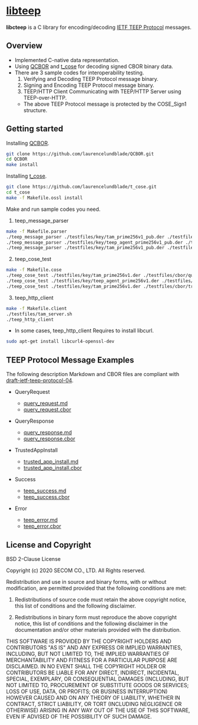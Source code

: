 # [libteep](https://github.com/yuichitk/libteep/)
**libcteep** is a C library for encoding/decoding [IETF TEEP Protocol](https://tools.ietf.org/html/draft-ietf-teep-protocol) messages.

## Overview
 - Implemented C-native data representation.
 - Using [QCBOR](https://github.com/laurencelundblade/QCBOR) and [t_cose](https://github.com/laurencelundblade/t_cose) for decoding signed CBOR binary data.
 - There are 3 sample codes for interoperability testing.
   1. Verifying and Decoding TEEP Protocol message binary.
   2. Signing and Encoding TEEP Protocol message binary.
   3. TEEP/HTTP Client Communicating with TEEP/HTTP Server using TEEP-over-HTTP.
   - The above TEEP Protocol message is protected by the COSE_Sign1 structure.

## Getting started
Installing [QCBOR](https://github.com/laurencelundblade/QCBOR).
```bash
git clone https://github.com/laurencelundblade/QCBOR.git
cd QCBOR
make install
```

Installing [t_cose](https://github.com/laurencelundblade/t_cose).
```bash
git clone https://github.com/laurencelundblade/t_cose.git
cd t_cose
make -f Makefile.ossl install
```

Make and run sample codes you need.

1. teep_message_parser
```bash
make -f Makefile.parser
./teep_message_parser ./testfiles/key/tam_prime256v1_pub.der ./testfiles/cose/query_request_cose.cbor
./teep_message_parser ./testfiles/key/teep_agent_prime256v1_pub.der ./testfiles/cose/query_response_cose.cbor
./teep_message_parser ./testfiles/key/tam_prime256v1_pub.der ./testfiles/cose/trusted_app_install_with_manifest_cose.cbor
```

2. teep_cose_test
```bash
make -f Makefile.cose
./teep_cose_test ./testfiles/key/tam_prime256v1.der ./testfiles/cbor/query_request.cbor
./teep_cose_test ./testfiles/key/teep_agent_prime256v1.der ./testfiles/cbor/query_response.cbor
./teep_cose_test ./testfiles/key/tam_prime256v1.der ./testfiles/cbor/trusted_app_install_with_manifest.cbor
```

3. teep_http_client
```bash
make -f Makefile.client
./testfiles/tam_server.sh
./teep_http_client
```

* In some cases, teep_http_client Requires to install libcurl.
```bash
sudo apt-get install libcurl4-openssl-dev
```

## TEEP Protocol Message Examples
The following description Markdown and CBOR files are compliant with [draft-ietf-teep-protocol-04](https://tools.ietf.org/html/draft-ietf-teep-protocol-04).
- QueryRequest
  - [query_request.md](https://github.com/yuichitk/libteep/blob/master/testfiles/query_request.md)
  - [query_request.cbor](https://github.com/yuichitk/libteep/blob/master/testfiles/query_request.cbor)

- QueryResponse
  - [query_response.md](https://github.com/yuichitk/libteep/blob/master/testfiles/query_response.md)
  - [query_response.cbor](https://github.com/yuichitk/libteep/blob/master/testfiles/query_response.cbor)

- TrustedAppInstall
  - [trusted_app_install.md](https://github.com/yuichitk/libteep/blob/master/testfiles/trusted_app_install.md)
  - [trusted_app_install.cbor](https://github.com/yuichitk/libteep/blob/master/testfiles/trusted_app_install.cbor)

- Success
  - [teep_success.md](https://github.com/yuichitk/libteep/blob/master/testfiles/teep_success.md)
  - [teep_success.cbor](https://github.com/yuichitk/libteep/blob/master/testfiles/teep_success.cbor)

- Error
  - [teep_error.md](https://github.com/yuichitk/libteep/blob/master/testfiles/teep_error.md)
  - [teep_error.cbor](https://github.com/yuichitk/libteep/blob/master/testfiles/teep_error.cbor)

## License and Copyright
BSD 2-Clause License

Copyright (c) 2020 SECOM CO., LTD. All Rights reserved.

Redistribution and use in source and binary forms, with or without
modification, are permitted provided that the following conditions are met:

1. Redistributions of source code must retain the above copyright notice, this
   list of conditions and the following disclaimer.

2. Redistributions in binary form must reproduce the above copyright notice,
   this list of conditions and the following disclaimer in the documentation
   and/or other materials provided with the distribution.

THIS SOFTWARE IS PROVIDED BY THE COPYRIGHT HOLDERS AND CONTRIBUTORS "AS IS"
AND ANY EXPRESS OR IMPLIED WARRANTIES, INCLUDING, BUT NOT LIMITED TO, THE
IMPLIED WARRANTIES OF MERCHANTABILITY AND FITNESS FOR A PARTICULAR PURPOSE ARE
DISCLAIMED. IN NO EVENT SHALL THE COPYRIGHT HOLDER OR CONTRIBUTORS BE LIABLE
FOR ANY DIRECT, INDIRECT, INCIDENTAL, SPECIAL, EXEMPLARY, OR CONSEQUENTIAL
DAMAGES (INCLUDING, BUT NOT LIMITED TO, PROCUREMENT OF SUBSTITUTE GOODS OR
SERVICES; LOSS OF USE, DATA, OR PROFITS; OR BUSINESS INTERRUPTION) HOWEVER
CAUSED AND ON ANY THEORY OF LIABILITY, WHETHER IN CONTRACT, STRICT LIABILITY,
OR TORT (INCLUDING NEGLIGENCE OR OTHERWISE) ARISING IN ANY WAY OUT OF THE USE
OF THIS SOFTWARE, EVEN IF ADVISED OF THE POSSIBILITY OF SUCH DAMAGE.
